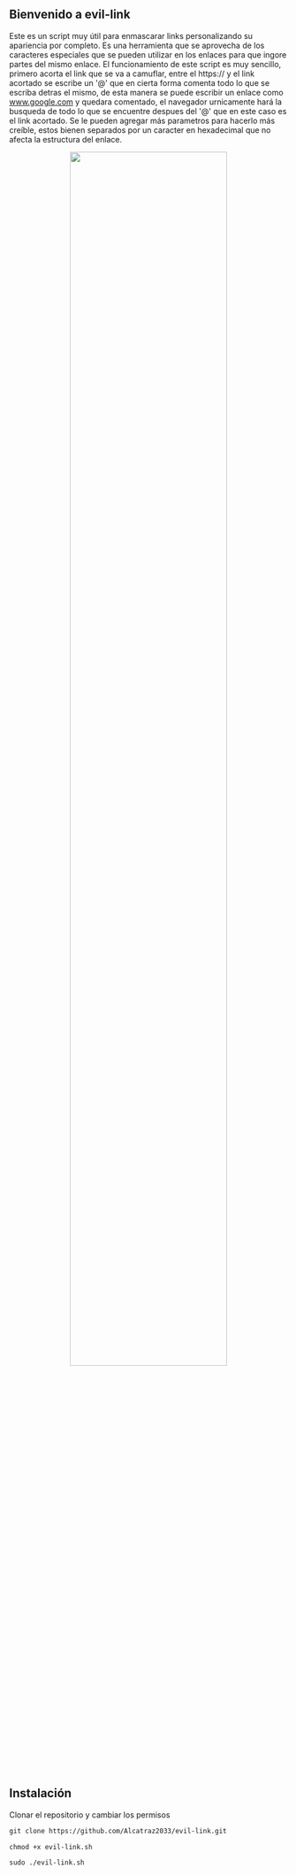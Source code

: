 ## Bienvenido a evil-link
Este es un script muy útil para enmascarar links personalizando su apariencia por completo. 
Es una herramienta que se aprovecha de los caracteres especiales que se pueden utilizar en los enlaces para que ingore partes del mismo enlace.
El funcionamiento de este script es muy sencillo, primero acorta el link que se va a camuflar, entre el https:// y el link acortado se escribe un '@'
que en cierta forma comenta todo lo que se escriba detras el mismo, de esta manera se puede escribir un enlace como www.google.com y quedara comentado, 
el navegador urnicamente hará la busqueda de todo lo que se encuentre despues del '@' que en este caso es el link acortado.
Se le pueden agregar más parametros para hacerlo más creíble, estos bienen separados por un caracter en hexadecimal que no afecta la estructura del enlace.

<p align="center">
	<img src="https://i.imgur.com/Lfp7yKK.png" width="75%" height="75%" align="">
</p>

## Instalación

Clonar el repositorio y cambiar los permisos

```markdown
git clone https://github.com/Alcatraz2033/evil-link.git

chmod +x evil-link.sh

sudo ./evil-link.sh

```
